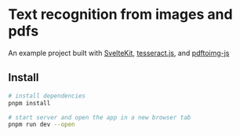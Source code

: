 # Text recognition from images and pdfs  
An example project built with [SvelteKit](https://kit.svelte.dev), [tesseract.js](http://tesseract.projectnaptha.com/), and [pdftoimg-js](https://github.com/iqbal-rashed/pdftoimg-js)  


## Install

```bash
# install dependencies
pnpm install  

# start server and open the app in a new browser tab  
pnpm run dev --open
